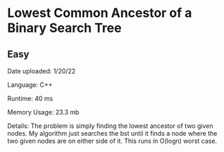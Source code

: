 
# Lowest Common Ancestor of a Binary Search Tree

## Easy

Date uploaded: 1/20/22

Language: C++

Runtime: 40 ms

Memory Usage: 23.3 mb

Details: The problem is simply finding the lowest ancestor of two given nodes. My algorithm just searches the bst until it finds a node where the two given nodes are on either side of it. This runs in O(logn) worst case.
